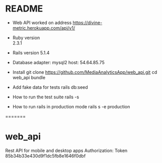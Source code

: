 # README

* Web API worked on address https://divine-metric.herokuapp.com/api/v1/
  
* Ruby version  
  2.3.1

* Rails version 
  5.1.4

* Database
  adapter: mysql2
  host: 54.64.85.75

* Install
  git clone https://github.com/MediaAnalyticsApp/web_api.git
  cd web_api
  bundle

* Add fake data for tests
  rails db:seed

* How to run the test suite
  rails -s
  
* How to run rails in production mode
  rails s -e production

=======
# web_api
Rest API for mobile and desktop apps
Authorization: Token 85b34b33e430d9f1dc5fb8e1646f0dbf

